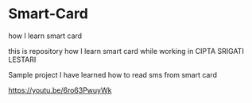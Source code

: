 # Smart-Card
how I learn smart card 

this is repository how I learn smart card while working in CIPTA SRIGATI LESTARI

Sample project I have learned how to read sms from smart card

https://youtu.be/6ro63PwuyWk 
